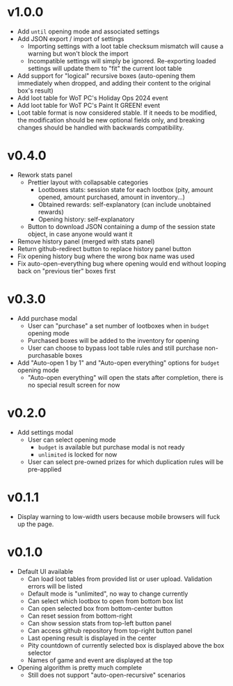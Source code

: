 # v1.0.0

- Add `until` opening mode and associated settings
- Add JSON export / import of settings
    - Importing settings with a loot table checksum mismatch will cause a warning but won't block the import
    - Incompatible settings will simply be ignored. Re-exporting loaded settings will update them to "fit" the current
      loot table
- Add support for "logical" recursive boxes (auto-opening them immediately when dropped, and adding their content to the
  original box's result)
- Add loot table for WoT PC's Holiday Ops 2024 event
- Add loot table for WoT PC's Paint It GREEN! event
- Loot table format is now considered stable. If it needs to be modified, the modification should be new optional fields
  only, and breaking changes should be handled with backwards compatibility.

# v0.4.0

- Rework stats panel
    - Prettier layout with collapsable categories
        - Lootboxes stats: session state for each lootbox (pity, amount opened, amount purchased, amount in
          inventory...)
        - Obtained rewards: self-explanatory (can include unobtained rewards)
        - Opening history: self-explanatory
    - Button to download JSON containing a dump of the session state object, in case anyone would want it
- Remove history panel (merged with stats panel)
- Return github-redirect button to replace history panel button
- Fix opening history bug where the wrong box name was used
- Fix auto-open-everything bug where opening would end without looping back on "previous tier" boxes first

# v0.3.0

- Add purchase modal
    - User can "purchase" a set number of lootboxes when in `budget` opening mode
    - Purchased boxes will be added to the inventory for opening
    - User can choose to bypass loot table rules and still purchase non-purchasable boxes
- Add "Auto-open 1 by 1" and "Auto-open everything" options for `budget` opening mode
    - "Auto-open everything" will open the stats after completion, there is no special result screen for now

# v0.2.0

- Add settings modal
    - User can select opening mode
        - `budget` is available but purchase modal is not ready
        - `unlimited` is locked for now
    - User can select pre-owned prizes for which duplication rules will be pre-applied

# v0.1.1

- Display warning to low-width users because mobile browsers will fuck up the page.

# v0.1.0

- Default UI available
    - Can load loot tables from provided list or user upload. Validation errors will be listed
    - Default mode is "unlimited", no way to change currently
    - Can select which lootbox to open from bottom box list
    - Can open selected box from bottom-center button
    - Can reset session from bottom-right
    - Can show session stats from top-left button panel
    - Can access github repository from top-right button panel
    - Last opening result is displayed in the center
    - Pity countdown of currently selected box is displayed above the box selector
    - Names of game and event are displayed at the top
- Opening algorithm is pretty much complete
    - Still does not support "auto-open-recursive" scenarios
